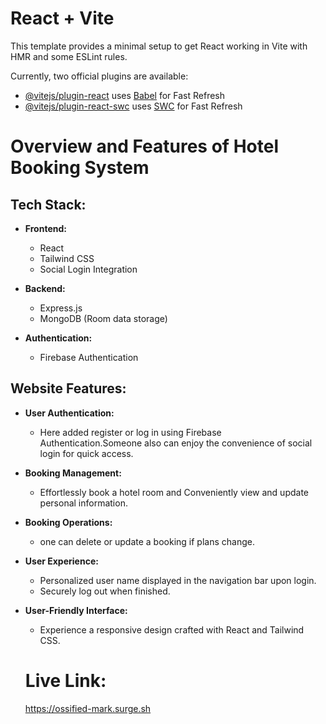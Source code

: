 # React + Vite

This template provides a minimal setup to get React working in Vite with HMR and some ESLint rules.

Currently, two official plugins are available:

- [@vitejs/plugin-react](https://github.com/vitejs/vite-plugin-react/blob/main/packages/plugin-react/README.md) uses [Babel](https://babeljs.io/) for Fast Refresh
- [@vitejs/plugin-react-swc](https://github.com/vitejs/vite-plugin-react-swc) uses [SWC](https://swc.rs/) for Fast Refresh


# Overview and Features of Hotel Booking System

## Tech Stack:

- **Frontend:**
  - React
  - Tailwind CSS
  - Social Login Integration

- **Backend:**
  - Express.js
  - MongoDB (Room data storage)

- **Authentication:**
  - Firebase Authentication

## Website Features:

- **User Authentication:**
  - Here added register or log in using Firebase Authentication.Someone also can enjoy the convenience of social login for quick access.

- **Booking Management:**
  - Effortlessly book a hotel room and Conveniently view and update personal information.

- **Booking Operations:**
  - one can  delete or update a booking if plans change.

- **User Experience:**
  - Personalized user name displayed in the navigation bar upon login.
  - Securely log out when finished.

- **User-Friendly Interface:**
  - Experience a responsive design crafted with React and Tailwind CSS.

  # Live Link:
  https://ossified-mark.surge.sh
